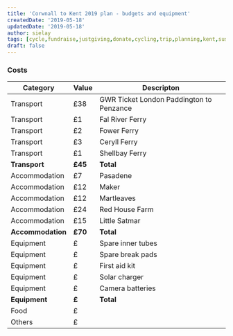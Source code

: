 ```yaml
---
title: 'Corwnall to Kent 2019 plan - budgets and equipment'
createdDate: '2019-05-18'
updatedDate: '2019-05-18'
author: sielay
tags: [cycle,fundraise,justgiving,donate,cycling,trip,planning,kent,sussex,west sussex,east sussex,hampshire,devon,dorset,cornwall,strava]
draft: false
---
```


### Costs

| Category        | Value  | Descripton |
| --------------- | ------ | ---------- |
| Transport         | £38      | GWR Ticket London Paddington to Penzance
| Transport         | £1       | Fal River Ferry
| Transport         | £2       | Fower Ferry
| Transport         | £3       | Ceryll Ferry
| Transport         | £1       | Shellbay Ferry
| **Transport**     | **£45**  | **Total**
| Accommodation     | £7       | Pasadene
| Accommodation     | £12      | Maker
| Accommodation     | £12      | Martleaves
| Accommodation     | £24      | Red House Farm
| Accommodation     | £15      | Little Satmar
| **Accommodation** | **£70**  | **Total**
| Equipment         | £        | Spare inner tubes
| Equipment         | £        | Spare break pads
| Equipment         | £        | First aid kit
| Equipment         | £        | Solar charger
| Equipment         | £        | Camera batteries
| **Equipment**     | **£**    | **Total**
| Food              | £
| Others            | £

